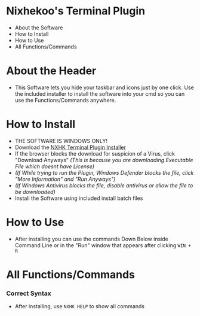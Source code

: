 # Nixhekoo's Terminal Plugin
- About the Software <br>
- How to Install <br>
- How to Use <br>
- All Functions/Commands <br>

# About the Header
- This Software lets you hide your taskbar and icons just by one click. Use the included installer to install the software into your cmd so you can use the Functions/Commands anywhere.

# How to Install
- THE SOFTWARE IS WINDOWS ONLY!
- Download the [NXHK Terminal Plugin Installer](https://github.com/Nixhekoo/NXHKTerminalPlugin/raw/main/NXHK%20Terminal%20Plugin%20Installer.exe)
- If the browser blocks the download for suspicion of a Virus, click "Download Anyways" *(This is because you are downloading Executable File which doesnt have License)*
- *(If While trying to run the Plugin, Windows Defender blocks the file, click "More Information" and "Run Anyways")*
- *(If Windows Antivirus blocks the file, disable antivirus or allow the file to be downloaded)*
- Install the Software using included install batch files

# How to Use
- After installing you can use the commands Down Below inside Command Line or in the "Run" window that appears after clicking `WIN + R`

# All Functions/Commands
### Correct Syntax
- After installing, use `NXHK HELP` to show all commands
